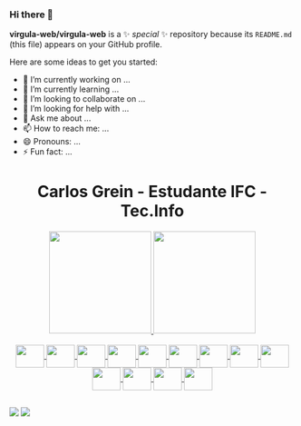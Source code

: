 ### Hi there 👋


**virgula-web/virgula-web** is a ✨ _special_ ✨ repository because its `README.md` (this file) appears on your GitHub profile.

Here are some ideas to get you started:

- 🔭 I’m currently working on ...
- 🌱 I’m currently learning ...
- 👯 I’m looking to collaborate on ...
- 🤔 I’m looking for help with ...
- 💬 Ask me about ...
- 📫 How to reach me: ...
- 😄 Pronouns: ...
- ⚡ Fun fact: ...


<h1 align="center"> Carlos Grein  - Estudante IFC - Tec.Info </h1>


<div align="center">
  <a href="https://github.com/virgula-web">
  <img height="180em" src="https://github-readme-stats.vercel.app/api?username=virgula-web&show_icons=true&theme=aura&include_all_commits=false&count_private=true"/>
  <img height="180em" src="https://github-readme-stats.vercel.app/api/top-langs/?username=virgula-web&layout=compact&langs_count=7&theme=aura"/>
</div>


<div style="display: inline_block" align ="center"><br>
  <img align="center"  height="40" width="50" src="https://cdn.jsdelivr.net/gh/devicons/devicon/icons/linkedin/linkedin-plain.svg">
  <img align="center"  height="40" width="50" src="https://cdn.jsdelivr.net/gh/devicons/devicon/icons/flask/flask-original-wordmark.svg" />
  <img align="center"  height="40"width="50" src="https://cdn.jsdelivr.net/gh/devicons/devicon/icons/python/python-original.svg">
  <img align="center"  height="40" width="50" src="https://cdn.jsdelivr.net/gh/devicons/devicon/icons/sqlalchemy/sqlalchemy-original.svg">
  <img align="center"  height="40" width="50" src="https://cdn.jsdelivr.net/gh/devicons/devicon/icons/sqlite/sqlite-original-wordmark.svg">
  <img align="center"  height="40" width="50" src="https://cdn.jsdelivr.net/gh/devicons/devicon/icons/mysql/mysql-original.svg" >
  <img align="center"  height="40" width="50" src="https://cdn.jsdelivr.net/gh/devicons/devicon/icons/php/php-original.svg">
  <img align="center"  height="40" width="50" src="https://cdn.jsdelivr.net/gh/devicons/devicon/icons/html5/html5-original-wordmark.svg">
  <img align="center"  height="40" width="50" src="https://cdn.jsdelivr.net/gh/devicons/devicon/icons/windows8/windows8-original.svg">
  <img align="center"  height="40" width="50" src="https://cdn.jsdelivr.net/gh/devicons/devicon/icons/javascript/javascript-original.svg">
  <img align="center"  height="40" width="50" src="https://cdn.jsdelivr.net/gh/devicons/devicon/icons/sass/sass-original.svg">
  <img align="center"  height="40" width="50" src="https://cdn.jsdelivr.net/gh/devicons/devicon/icons/css3/css3-original-wordmark.svg">
  <img align="center"  height="40" width="50"src="https://cdn.jsdelivr.net/gh/devicons/devicon/icons/visualstudio/visualstudio-plain-wordmark.svg" />
          

</div>
</div>
  
  ##
 
<div> 

  <a href = "mailto:carlosgrein102@gmail.com"><img src="https://img.shields.io/badge/-Gmail-%23333?style=for-the-badge&logo=gmail&logoColor=white" target="_blank"></a>
  <a href="https://www.linkedin.com/in/carlos-grein-duffeck-santos/" target="_blank"><img src="https://img.shields.io/badge/-LinkedIn-%230077B5?style=for-the-badge&logo=linkedin&logoColor=white" target="_blank"></a> 


